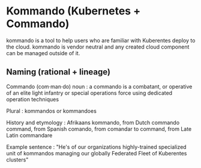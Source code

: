 # Kommando (Kubernetes + Commando)

kommando is a tool to help users who are familiar with Kuberentes deploy to the cloud. kommando is vendor neutral and any created cloud component can be managed outside of it.

## Naming (rational + lineage)

Commando (com·​man·​do) noun
: a commando is a combatant, or operative of an elite light infantry or special operations force using dedicated operation techniques

Plural
: kommandos or kommandoes

History and etymology
: Afrikaans kommando, from Dutch commando command, from Spanish comando, from comandar to command, from Late Latin commandare

Example sentence
: "He's of our organizations highly-trained specialized unit of kommandos managing our globally Federated Fleet of Kuberentes clusters"
